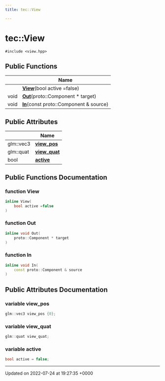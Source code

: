 ```yaml
---
title: tec::View

---
```


# tec::View






`#include <view.hpp>`

## Public Functions

|                | Name           |
| -------------- | -------------- |
| | **[View](/engine/Classes/structtec_1_1_view/#function-view)**(bool active =false) |
| void | **[Out](/engine/Classes/structtec_1_1_view/#function-out)**(proto::Component * target) |
| void | **[In](/engine/Classes/structtec_1_1_view/#function-in)**(const proto::Component & source) |

## Public Attributes

|                | Name           |
| -------------- | -------------- |
| glm::vec3 | **[view_pos](/engine/Classes/structtec_1_1_view/#variable-view-pos)**  |
| glm::quat | **[view_quat](/engine/Classes/structtec_1_1_view/#variable-view-quat)**  |
| bool | **[active](/engine/Classes/structtec_1_1_view/#variable-active)**  |

## Public Functions Documentation

### function View

```cpp
inline View(
    bool active =false
)
```


### function Out

```cpp
inline void Out(
    proto::Component * target
)
```


### function In

```cpp
inline void In(
    const proto::Component & source
)
```


## Public Attributes Documentation

### variable view_pos

```cpp
glm::vec3 view_pos {0};
```


### variable view_quat

```cpp
glm::quat view_quat;
```


### variable active

```cpp
bool active = false;
```


-------------------------------

Updated on 2022-07-24 at 19:27:35 +0000